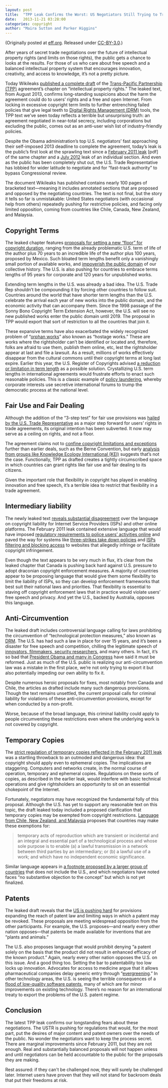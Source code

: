 ```yaml
---
layout: post
title:  "TPP Leak Confirms the Worst: US Negotiators Still Trying to Trade Away Internet Freedoms"
date:   2013-11-21 03:28:00
categories: copyright
author: "Maira Sutton and Parker Higgins"
---
```

(Originally posted at [eff.org](https://www.eff.org/deeplinks/2013/11/tpp-leak-confirms-worst-us-negotiators-still-trying-trade-away-internet-freedoms). Released under <a href="http://creativecommons.org/licenses/by/3.0/" rel="license">CC-BY-3.0</a>.)

After years of secret trade negotiations over the future of intellectual property rights (and limits on those rights), the public gets a chance to looks at the results. For those of us who care about free speech and a balanced intellectual property system that encourages innovation, creativity, and access to knowledge, it’s not a pretty picture.

Today Wikileaks [published a complete draft](http://www.wikileaks.org/tpp/) of the [Trans-Pacific Partnership (TPP)](https://www.eff.org/issues/tpp) agreement’s chapter on “intellectual property rights.” The leaked text, from August 2013, confirms long-standing suspicions about the harm the agreement could do to users’ rights and a free and open Internet. From locking in excessive copyright term limits to further entrenching failed policies that give legal teeth to [Digital Rights Management (DRM)](https://www.eff.org/issues/drm) tools, the TPP text we’ve seen today reflects a terrible but unsurprising truth: an agreement negotiated in near-total secrecy, including corporations but excluding the public, comes out as an anti-user wish list of industry-friendly policies.

Despite the Obama administration’s top U.S. negotiators’ fast approaching their self-imposed 2013 deadline to complete the agreement, today’s leak is the public’s first look at the sprawling text since a [February 2011 leak](http://keionline.org/sites/default/files/tpp-10feb2011-us-text-ipr-chapter.pdf) [pdf] of the same chapter and a [July 2012](http://keionline.org/node/1516) leak of an individual section. And even as the public has been completely shut out, the U.S. Trade Representative has lobbied for wider latitude to negotiate and for “fast-track authority” to bypass Congressional review.

The document Wikileaks has published contains nearly 100 pages of bracketed text—meaning it includes annotated sections that are proposed and opposed by the negotiating countries. The text is not final, but the story it tells so far is unmistakable: United States negotiators (with occasional help from others) repeatedly pushing for restrictive policies, and facing only limited opposition, coming from countries like Chile, Canada, New Zealand, and Malaysia.

## Copyright Terms

The leaked chapter features [proposals for setting a new “floor” for copyright duration](http://wikileaks.org/tpp/#QQG6), ranging from the already problematic U.S. term of life of the author plus 70 years to an incredible life of the author plus 100 years, proposed by Mexico. Such bloated term lengths benefit only a vanishingly small portion of available works, and [impoverish the public domain](https://www.eff.org/deeplinks/2012/08/all-nations-lose-tpps-expansion-copyright-terms) of our collective history. The U.S. is also pushing for countries to embrace terms lengths of 95 years for corporate and 120 years for unpublished works.

Extending term lengths in the U.S. was already a bad idea. The U.S. Trade Rep shouldn’t be compounding it by forcing other countries to follow suit. Countries around the world that have shorter term lengths than the U.S. celebrate the arrival each year of new works into the public domain, and the economic activity that can accompany them. Since the 1998 passage of the Sonny Bono Copyright Term Extension Act, however, the U.S. will see no new published works enter the public domain until 2019. The proposal in TPP would export that sort of restriction to all the countries that join it.

These expansive terms have also exacerbated the widely recognized problem of “[orphan works](https://www.eff.org/deeplinks/2013/02/orphan-works-problem-time-fix-it)” also known as “hostage works.” These are works where the rightsholder can’t be identified or located and, therefore, folks are afraid to use them, publish them online, etc, lest the rightsholder appear at last and file a lawsuit. As a result, millions of works effectively disappear from the cultural commons until their copyright terms at long last expire. Earlier this year, the U.S. Register of Copyrights advised [a reduction or limitation in term length](https://www.eff.org/deeplinks/2013/03/updating-copyright-act-its-up-to-all-of-us) as a possible solution. Crystallizing U.S. term lengths in international agreements would frustrate efforts to enact such reasonable policies. This is a classic example of [policy laundering](https://www.eff.org/deeplinks/2013/03/ustr-secret-copyright-agreements-worldwide), whereby corporate interests use secretive international forums to trump the democratic process at the national level.

## Fair Use and Fair Dealing

Although the addition of the “3-step test” for fair use provisions was [hailed by the U.S. Trade Representative](http://www.ustr.gov/about-us/press-office/blog/2012/july/ustr-introduces-new-copyright-exceptions-limitations-provision) as a major step forward for users’ rights in trade agreements, its original intention has been subverted. It now may serve as a ceiling on rights, and not a floor.

The agreement claims not to [confine copyright limitations and exceptions](http://wikileaks.org/tpp/#QQGX) further than earlier deals, such as the Berne Convention, but early [analysis from groups like Knowledge Ecology International (KEI)](http://keionline.org/node/1825) suggests that’s not the case. Functionally, TPP as drafted creates a tightly circumscribed space in which countries can grant rights like fair use and fair dealing to its citizens.

Given the important role that flexibility in copyright has played in enabling innovation and free speech, it’s a terrible idea to restrict that flexibility in a trade agreement.

## Intermediary liability

The newly leaked text [reveals substantial disagreement](http://wikileaks.org/tpp/#QQH1) over the language on copyright liability for Internet Service Providers (ISPs) and other online platforms. The February 2011 leak contained extensive language that would have imposed [regulatory requirements to police users’ activities online](https://www.eff.org/deeplinks/2012/08/tpp-creates-liabilities-isps-and-put-your-rights-risk) and paved the way for systems like [three-strikes take down policies](https://www.eff.org/deeplinks/2013/03/korea-stands-against-three-strikes) and [ISPs filtering and blocking access](https://globalchokepoints.org/) to websites that allegedly infringe or facilitate copyright infringement.

Even though the text appears to be very much in flux, it’s clear from the leaked chapter that Canada is pushing back hard against U.S. pressure to adopt draconian copyright enforcement measures. A majority of countries appear to be proposing language that would give them some flexibility to limit the liability of ISPs, so they can develop enforcement frameworks that best suit their national laws and priorities. That flexibility is essential to staving off copyright enforcement laws that in practice would violate users’ free speech and privacy. And yet the U.S., backed by Australia, opposes this language.

## Anti-Circumvention

The leaked draft includes controversial language calling for laws prohibiting the circumvention of “technological protection measures,” also known as [DRM](https://www.eff.org/issues/drm). The U.S. has had such a law in place for over 15 years, and it’s been a disaster for free speech and competition, chilling the legitimate speech of [innovators, filmmakers, security researchers](https://www.eff.org/deeplinks/2013/05/hackers-makers-and-tinkerers-heres-how-tpp-would-hurt-you), and many others. In fact, it’s so bad that [President Obama and many in Congress](https://www.eff.org/deeplinks/2013/03/white-house-supports-unlocking-phones-real-problem-runs-deeper) have said it must be reformed. Just as much of the U.S. public is realizing our anti-circumvention law was a mistake in the first place, we’re not only trying to export it but also potentially impeding our own ability to fix it.

Despite numerous heroic proposals for fixes, most notably from Canada and Chile, the articles as drafted include many such dangerous provisions. Though the text remains unsettled, the current proposal calls for criminal liability for violations of these anti-circumvention provisions, except for when conducted by a non-profit.

Worse, because of the broad language, this criminal liability could apply to people circumventing these restrictions even where the underlying work is not covered by copyright.

## Temporary Copies

The [strict regulation of temporary copies reflected in the February 2011 leak](https://www.eff.org/deeplinks/2012/07/temporary-copies-another-way-tpp-profoundly-disconnected) was a startling throwback to an outmoded and dangerous idea: that copyright should apply even to ephemeral copies. The implications are staggering. Computers and networks create, in the normal course of operation, temporary and ephemeral copies. Regulations on these sorts of copies, as described in the earlier leak, would interfere with basic technical operations and give rightsholders an opportunity to sit on an essential chokepoint of the Internet.

Fortunately, negotiators may have recognized the fundamental folly of this proposal. Although the U.S. has yet to support any reasonable text on this topic, the draft leaked today included a proposed clarification that temporary copies may be exempted from copyright restrictions. [Language from Chile, New Zealand, and Malaysia](http://wikileaks.org/tpp/#QQGZ) proposes that countries may make these exemptions for:

>    temporary acts of reproduction which are transient or incidental and an integral and essential part of a technological process and whose sole purpose is to enable (a) a lawful transmission in a network between third parties by an intermediary; or (b) a lawful use of a work; and which have no independent economic significance.

Similar language appears in [a footnote proposed by a larger group of countries](http://wikileaks.org/tpp/#sdfootnote130sym) that does not include the U.S., and which negotiators have noted faces “no substantive objection to the concept” but which is not yet finalized.

## Patents

The leaked draft reveals that the [US is pushing hard](http://wikileaks.org/tpp/%23QQE) for provisions expanding the reach of patent law and limiting ways in which a patent may be revoked. These proposals are meeting widespread opposition from the other participants. For example, the U.S. proposes—and nearly every other nation opposes—that patents be made available for inventions that are “plants and animals.”

The U.S. also proposes language that would prohibit denying “a patent solely on the basis that the product did not result in enhanced efficacy of the known product.” Again, nearly every other nation opposes the U.S. on this issue. And a good thing too. Setting the bar to patentability too low locks up innovation. Advocates for access to medicine argue that it allows pharmaceutical companies delay generic entry through “[evergreening](http://aids2012.msf.org/2012/the-trans-pacific-partnership-agreement-evergreening/).” In other technology areas, the U.S. is seeing the terrible consequences of a [flood of low-quality software patents](https://www.eff.org/deeplinks/2013/02/deep-dive-software-patents-and-rise-patent-trolls), many of which are for minor improvements on existing technology. There’s no reason for an international treaty to export the problems of the U.S. patent regime.

## Conclusion

The latest TPP leak confirms our longstanding fears about these negotiations. The USTR is pushing for regulations that would, for the most part, put the desires of major content and patent owners over the needs of the public. No wonder the negotiators want to keep the process secret. There are marginal improvements since February 2011, but they are not enough. Real and substantially balanced proposals will not happen unless and until negotiators can be held accountable to the public for the proposals they are making.

Rest assured: if they can't be challenged now, they will surely be challenged later. Internet users have proven that they will not stand for backroom deals that put their freedoms at risk.


